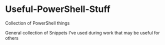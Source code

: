 # Useful-PowerShell-Stuff
Collection of PowerShell things

General collection of Snippets I've used during work that may be useful for others
